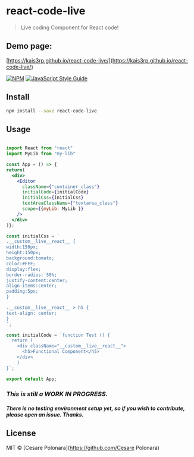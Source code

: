 # react-code-live

> Live coding Component for React code!

## Demo page:
[https://kais3rp.github.io/react-code-live/](https://kais3rp.github.io/react-code-live/)

[![NPM](https://img.shields.io/npm/v/react-code-live.svg)](https://www.npmjs.com/package/react-code-live) [![JavaScript Style Guide](https://img.shields.io/badge/code_style-standard-brightgreen.svg)](https://standardjs.com)

## Install

```bash
npm install --save react-code-live
```

## Usage

```jsx

import React from "react"
import MyLib from "my-lib"

const App = () => {
return(
  <div>
    <Editor
      className={"container_class"}
      initialCode={initialCode}
      initialCss={initialCss}
      textAreaClassName={"textarea_class"}
      scope={{myLib: MyLib }}
    />
  </div>
)};

const initialCss = `
.__custom__live__react__ {
width:150px;
height:150px;
background:tomato;
color:#FFF;
display:flex;
border-radius: 50%;
justify-content:center;
align-items:center;
padding:5px;
}

.__custom__live__react__ > h5 {
text-align: center;
}
`;

const initialCode = `function Test () {
  return (
    <div className="__custom__live__react__">
      <h5>Functional Component</h5>
    </div>
    )
}`;

export default App;
```

### *This is still a *WORK IN PROGRESS*.* 

##### There is no testing environment setup yet, so if you wish to contribute, please open an issue. Thanks.

## License

MIT © [Cesare Polonara](https://github.com/Cesare Polonara)
